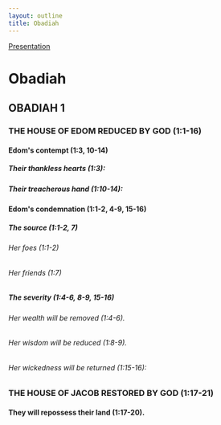 ```yaml
---
layout: outline
title: Obadiah
---
```

[Presentation](/Expository/ODP/Obadiah/Obadiah.odp)
# Obadiah
## OBADIAH 1
### THE HOUSE OF EDOM REDUCED BY GOD (1:1-16) 
####  Edom\'s contempt (1:3, 10-14) 
#####  Their thankless hearts (1:3): 
#####  Their treacherous hand (1:10-14): 
####  Edom\'s condemnation (1:1-2, 4-9, 15-16) 
#####  The source (1:1-2, 7) 
######  Her foes (1:1-2) 
######  Her friends (1:7) 
#####  The severity (1:4-6, 8-9, 15-16) 
######  Her wealth will be removed (1:4-6). 
######  Her wisdom will be reduced (1:8-9). 
######  Her wickedness will be returned (1:15-16): 
### THE HOUSE OF JACOB RESTORED BY GOD (1:17-21) 
####  They will repossess their land (1:17-20). 
